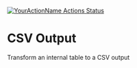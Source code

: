 [![YourActionName Actions Status](https://github.com/reyemsaibot/CSV-Output/workflows/CI/badge.svg)](https://github.com/reyemsaibot/CSV-Output/actions)

# CSV Output
 Transform an internal table to a CSV output
